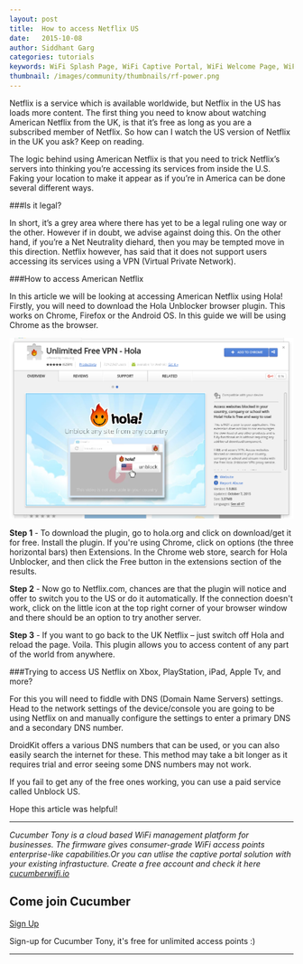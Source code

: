```yaml
---
layout: post
title:  How to access Netflix US 
date:   2015-10-08
author: Siddhant Garg
categories: tutorials
keywords: WiFi Splash Page, WiFi Captive Portal, WiFi Welcome Page, WiFi Splash page html5, WiFi splash page example, wifi splash page template
thumbnail: /images/community/thumbnails/rf-power.png
---
```


Netflix is a service which is available worldwide, but Netflix in the US has loads more content. The first thing you need to know about watching American Netflix from the UK, is that it’s free as long as you are a subscribed member of Netflix. So how can I watch the US version of Netflix in the UK you ask? Keep on reading. 

The logic behind using American Netflix is that you need to trick Netflix’s servers into thinking you’re accessing its services from inside the U.S. Faking your location to make it appear as if you’re in America can be done several different ways.

###Is it legal?

In short, it’s a grey area where there has yet to be a legal ruling one way or the other. However if in doubt, we advise against doing this. On the other hand, if you’re a Net Neutrality diehard, then you may be tempted move in this direction. Netflix however, has said that it does not support users accessing its services using a VPN (Virtual Private Network).

###How to access American Netflix

In this article we will be looking at accessing American Netflix using Hola! Firstly, you will need to download the Hola Unblocker browser plugin. This works on Chrome, Firefox or the Android OS. In this guide we will be using Chrome as the browser.

<div class="documentation img">
	<img src="/images/community/tutorials/hola/hola-chrome.png">
</div>
 
**Step 1** - To download the plugin, go to hola.org and click on download/get it for free. Install the plugin. If you're using Chrome, click on options (the three horizontal bars) then Extensions. In the Chrome web store, search for Hola Unblocker, and then click the Free button in the extensions section of the results.

**Step 2** - Now go to Netflix.com, chances are that the plugin will notice and offer to switch you to the US or do it automatically. If the connection doesn't work, click on the little icon at the top right corner of your browser window and there should be an option to try another server.

**Step 3** - If you want to go back to the UK Netflix – just switch off Hola and reload the page. Voila. This plugin allows you to access content of any part of the world from anywhere. 

###Trying to access US Netflix on Xbox, PlayStation, iPad, Apple Tv, and more?

For this you will need to fiddle with DNS (Domain Name Servers) settings. Head to the network settings of the device/console you are going to be using Netflix on and manually configure the settings to enter a primary DNS and a secondary DNS number.

DroidKit offers a various DNS numbers that can be used, or you can also easily search the internet for these. This method may take a bit longer as it requires trial and error seeing some DNS numbers may not work.

If you fail to get any of the free ones working, you can use a paid service called Unblock US. 

Hope this article was helpful! 

<hr>

*Cucumber Tony is a cloud based WiFi management platform for businesses. The firmware gives consumer-grade WiFi access points enterprise-like capabilities.Or you can utlise the captive portal solution with your existing infrastucture. Create a free account and check it here <a href="https://cucumberwifi.io">cucumberwifi.io</a>*

<div class="text-center">

<h2>Come join Cucumber</h2>

<a href="https://my.ctapp.io/#/create" class="button success dst">Sign Up</a><br>

<p>Sign-up for Cucumber Tony, it's free for unlimited access points :)</p>

<hr>

</div>
